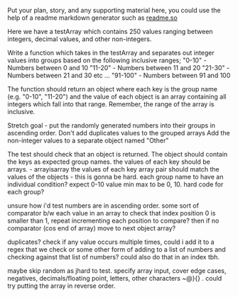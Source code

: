 Put your plan, story, and any supporting material here, you could use the help of a readme markdown generator such as [readme.so](https://readme.so/)

Here we have a testArray which contains 250 values ranging between integers, decimal values, and other non-integers. 

Write a function which takes in the testArray and separates out integer values into groups based on the following inclusive ranges;
"0-10" - Numbers between 0 and 10
"11-20" - Numbers between 11 and 20
"21-30" - Numbers between 21 and 30
etc ...
"91-100" - Numbers between 91 and 100

The function should return an object where each key is the group name (e.g. "0-10", "11-20") and the value of each object is an array containing all integers which fall into that range. Remember, the range of the array is inclusive.



Stretch goal - put the randomly generated numbers into their groups in ascending order.
Don't add duplicates values to the grouped arrays
Add the non-integer values to a separate object named "Other"


The test should check that an object is returned. 
The object should contain the keys as expected group names. 
the values of each key should be arrays. - arrayisarray
the values of each key array pair should match the values of the objects - this is gonna be hard. each group name to have an individual condition? expect 0-10 value min max to be 0, 10. hard code for each group?

unsure how i'd test numbers are in ascending order. some sort of comparator b/w each value in an array to check that index position 0 is smaller than 1, repeat incrementing each position to compare? then if no comparator (cos end of array) move to next object array?

duplicates? check if any value occurs multiple times, could i add it to a regex that we check or some other form of adding to a list of numbers and checking against that list of numbers? could also do that in an index tbh.

maybe skip random as jhard to test. specify array input, cover edge cases, negatives, decimals/floating point, letters, other characters ~@}{} 
. could try putting the array in reverse order.
